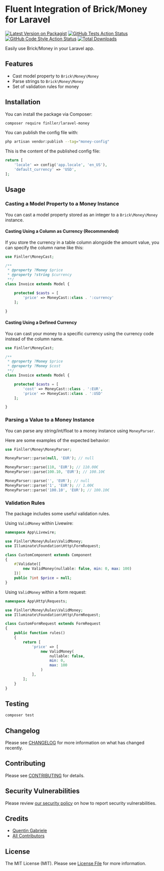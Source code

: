 # Fluent Integration of Brick/Money for Laravel

[![Latest Version on Packagist](https://img.shields.io/packagist/v/finller/laravel-money.svg?style=flat-square)](https://packagist.org/packages/finller/laravel-money)
[![GitHub Tests Action Status](https://img.shields.io/github/actions/workflow/status/finller/laravel-money/run-tests.yml?branch=main&label=tests&style=flat-square)](https://github.com/finller/laravel-money/actions?query=workflow%3Arun-tests+branch%3Amain)
[![GitHub Code Style Action Status](https://img.shields.io/github/actions/workflow/status/finller/laravel-money/fix-php-code-style-issues.yml?branch=main&label=code%20style&style=flat-square)](https://github.com/finller/laravel-money/actions?query=workflow%3A"Fix+PHP+code+style+issues"+branch%3Amain)
[![Total Downloads](https://img.shields.io/packagist/dt/finller/laravel-money.svg?style=flat-square)](https://packagist.org/packages/finller/laravel-money)

Easily use Brick/Money in your Laravel app.

## Features

-   Cast model property to `Brick\Money\Money`
-   Parse strings to `Brick\Money\Money`
-   Set of validation rules for money

## Installation

You can install the package via Composer:

```bash
composer require finller/laravel-money
```

You can publish the config file with:

```bash
php artisan vendor:publish --tag="money-config"
```

This is the content of the published config file:

```php
return [
    'locale' => config('app.locale', 'en_US'),
    'default_currency' => 'USD',
];
```

## Usage

### Casting a Model Property to a Money Instance

You can cast a model property stored as an integer to a `Brick\Money\Money` instance.

#### Casting Using a Column as Currency (Recommended)

If you store the currency in a table column alongside the amount value, you can specify the column name like this:

```php
use Finller\MoneyCast;

/**
 * @property ?Money $price
 * @property ?string $currency
 **/
class Invoice extends Model {

    protected $casts = [
        'price' => MoneyCast::class . ':currency'
    ];

}
```

#### Casting Using a Defined Currency

You can cast your money to a specific currency using the currency code instead of the column name.

```php
use Finller\MoneyCast;

/**
 * @property ?Money $price
 * @property ?Money $cost
 **/
class Invoice extends Model {

    protected $casts = [
        'cost' => MoneyCast::class . ':EUR',
        'price' => MoneyCast::class . ':USD'
    ];

}
```

### Parsing a Value to a Money Instance

You can parse any string/int/float to a money instance using `MoneyParser`.

Here are some examples of the expected behavior:

```php
use Finller\Money\MoneyParser;

MoneyParser::parse(null, 'EUR'); // null

MoneyParser::parse(110, 'EUR'); // 110.00€
MoneyParser::parse(100.10, 'EUR'); // 100.10€

MoneyParser::parse('', 'EUR'); // null
MoneyParser::parse('1', 'EUR'); // 1.00€
MoneyParser::parse('100.10', 'EUR'); // 100.10€
```

### Validation Rules

The package includes some useful validation rules.

Using `ValidMoney` within Livewire:

```php
namespace App\Livewire;

use Finller\Money\Rules\ValidMoney;
use Illuminate\Foundation\Http\FormRequest;

class CustomComponent extends Component
{
    #[Validate([
        new ValidMoney(nullable: false, min: 0, max: 100)
    ])]
    public ?int $price = null;
}
```

Using `ValidMoney` within a form request:

```php
namespace App\Http\Requests;

use Finller\Money\Rules\ValidMoney;
use Illuminate\Foundation\Http\FormRequest;

class CustomFormRequest extends FormRequest
{
    public function rules()
    {
        return [
            'price' => [
                new ValidMoney(
                    nullable: false,
                    min: 0,
                    max: 100
                )
            ],
        ];
    }
}
```

## Testing

```bash
composer test
```

## Changelog

Please see [CHANGELOG](CHANGELOG.md) for more information on what has changed recently.

## Contributing

Please see [CONTRIBUTING](CONTRIBUTING.md) for details.

## Security Vulnerabilities

Please review [our security policy](../../security/policy) on how to report security vulnerabilities.

## Credits

-   [Quentin Gabriele](https://github.com/QuentinGab)
-   [All Contributors](../../contributors)

## License

The MIT License (MIT). Please see [License File](LICENSE.md) for more information.
